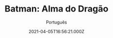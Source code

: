 ---
id: 'd0b0405a-6a9a-4638-9f41-c9cf5cbef775'
type: 'movie' # Filme, Série, Anime
title: "Batman: Alma do Dragão"
synopsis: ["Na década de 1970, Bruce Wayne enfrenta uma ameaça mortal de seu passado com a ajuda de três ex-colegas das artes marciais: Richard Dragon, Ben Turner e Lady Shiva.",
]
originalTitle: "Batman: Soul of the Dragon"
date: '2021-04-05T16:56:21.000Z'
update: '2021-04-05T16:56:21.000Z'
releaseDate: '2021-01-12T03:00:00.000Z'
imdb:
  rating: '6' # 8.5
  id: '' # tt0470752
duration: '1h 23 Min'
trailer:
  urls: [
    'sCq_avwPiAo',
  ]
tags: ['1080p']
genre: ['Ação', 'Animação', 'Aventura'] #
quality: 'WEB-DL' # BluRay, WEB-DL, HDTV, WEB-DL4K, WEB-DLe
format: 'Mkv' # MKV, MP4, TS
audio: 'Português, Inglês' # Dublado, Legendado, Dual Audio, Dub & Leg
subtitle: 'Português' # Português, inglês,
size: '3.71 GB' # 4.8 GB
audioQuality: 10
videoQuality: 10
directors: []
#  - name: 'Lana Wachowski'
#    image: ''
#  - name: 'Lilly Wachowski'
#    image: ''
cast: []
#  - name: 'Keanu Reeves'
#    image: ''
#    characterName: 'Neo'
writers: []
#  - name: ''
#    image: ''
maturityRating:
  age: '' # L , 10, 12, 14, 16, 18
  topics: [''] # Violence, Illegal drugs, Inappropriate Language, Legal Drugs, Sexual Content, Extreme Violence
###########################################
download:
  
  - url: 'magnet:?xt=urn:btih:KXBZASI4OHG5UQWBGEQ364F3KWGBCE23&dn=Batman%20-%20Soul%20of%20the%20Dragon%20WEB-DL%201080p%20DUAL%205.1&tr=udp%3A%2F%2Ftracker.openbittorrent.com%3A1337%2Fannounce'
    resolution: '1080p' # 720p, 1080p, 4K,
    audio: 'Dual Áudio' # Dublado, Legendado, Dual Audio
    size: '' # 4.8 GB
    quality: '' # BluRay, WEB-DL
    format: '' # MKV
images:
  cover: '/assets/movies/batman-alma-do-dragao.jpg'
  background: '/assets/movies/'
---